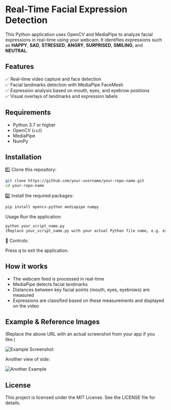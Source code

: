 # Real-Time Facial Expression Detection

This Python application uses OpenCV and MediaPipe to analyze facial expressions in real-time using your webcam. It identifies expressions such as **HAPPY**, **SAD**, **STRESSED**, **ANGRY**, **SURPRISED**, **SMILING**, and **NEUTRAL**.

## Features

✅ Real-time video capture and face detection  
✅ Facial landmarks detection with MediaPipe FaceMesh  
✅ Expression analysis based on mouth, eyes, and eyebrow positions  
✅ Visual overlays of landmarks and expression labels  

## Requirements

- Python 3.7 or higher
- OpenCV (`cv2`)
- MediaPipe
- NumPy

## Installation

1️⃣ Clone this repository:
```bash
git clone https://github.com/your-username/your-repo-name.git
cd your-repo-name
````
2️⃣ Install the required packages:
```bash
pip install opencv-python mediapipe numpy
````


Usage
Run the application:
```bash
python your_script_name.py
(Replace your_script_name.py with your actual Python file name, e.g. expression_analyzer.py)
````

📝 Controls:

Press q to exit the application.

## How it works

- The webcam feed is processed in real-time
- MediaPipe detects facial landmarks
- Distances between key facial points (mouth, eyes, eyebrows) are measured
- Expressions are classified based on these measurements and displayed on the video

## Example & Reference Images
(Replace the above URL with an actual screenshot from your app if you like.)

![Example Screenshot](images/example1.png)

Another view of side:

![Another Example](images/example2.jpg)

## License
This project is licensed under the MIT License. See the LICENSE file for details.
